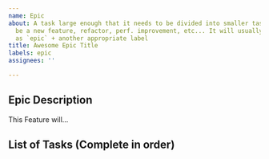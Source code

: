 ```yaml
---
name: Epic
about: A task large enough that it needs to be divided into smaller tasks. It may
  be a new feature, refactor, perf. improvement, etc... It will usually be labeled
  as `epic` + another appropriate label
title: Awesome Epic Title
labels: epic
assignees: ''

---
```


<!-- Do not forget to add specific label (bug / feature / refactor / ...) and  select Project "Ledger" -->

## Epic Description

This Feature will...

## List of Tasks (Complete in order)
<!-- 1. [ ] [Task 1: Awesome Task Title](https://github.com/username/repository-name/issues/1). -->
<!-- 2. [ ] [Task 2: Awesome Task Title](https://github.com/username/repository-name/issues/2). -->
